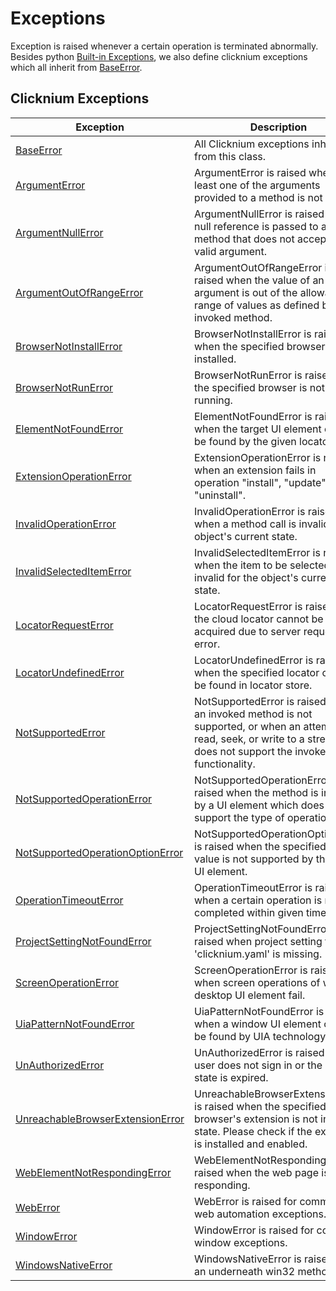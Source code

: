 # Exceptions

Exception is raised whenever a certain operation is terminated abnormally. Besides python [Built-in Exceptions](https://docs.python.org/3/library/exceptions.html#built-in-exceptions), we also define clicknium exceptions which all inherit from [BaseError](./doc/api/python/exceptions/baseerror.md).


## Clicknium Exceptions <!-- {docsify-ignore} -->

| Exception      | Description |
| -----------| ----------- |
| [BaseError](./doc/api/python/exceptions/baseerror.md) |All Clicknium exceptions inherit from this class.|
| [ArgumentError](./doc/api/python/exceptions/argumenterror.md) | ArgumentError is raised when at least one of the arguments provided to a method is not valid.|
| [ArgumentNullError](./doc/api/python/exceptions/argumentnullerror.md) | ArgumentNullError is raised when a null reference is passed to a method that does not accept it as a valid argument.|
| [ArgumentOutOfRangeError](./doc/api/python/exceptions/argumentoutofrangeerror.md) | ArgumentOutOfRangeError is raised when the value of an argument is out of the allowable range of values as defined by the invoked method.|
| [BrowserNotInstallError](./doc/api/python/exceptions/browsernotinstallerror.md) | BrowserNotInstallError is raised when the specified browser is not installed.|
| [BrowserNotRunError](./doc/api/python/exceptions/browsernotrunerror.md) | BrowserNotRunError is raised when the specified browser is not running.|
| [ElementNotFoundError](./doc/api/python/exceptions/elementcannotfounderror.md) | ElementNotFoundError is raised when the target UI element can not be found by the given locator.|
| [ExtensionOperationError](./doc/api/python/exceptions/extensionoperationerror.md) | ExtensionOperationError is raised when an extension fails in operation "install", "update" or "uninstall".|
| [InvalidOperationError](./doc/api/python/exceptions/invalidoperationerror.md)   | InvalidOperationError is raised when a method call is invalid for the object's current state.|
| [InvalidSelectedItemError](./doc/api/python/exceptions/invalidselecteditemerror.md)   | InvalidSelectedItemError is raised when the item to be selected is invalid for the object's current state.|
| [LocatorRequestError](./doc/api/python/exceptions/locatorrequesterror.md) | LocatorRequestError is raised when the cloud locator cannot be acquired due to server request error.|
| [LocatorUndefinedError](./doc/api/python/exceptions/locatorundefinederror.md) | LocatorUndefinedError is raised when the specified locator can not be found in locator store.|
| [NotSupportedError](./doc/api/python/exceptions/notsupportederror.md) | NotSupportedError is raised when an invoked method is not supported, or when an attempt to read, seek, or write to a stream that does not support the invoked functionality.|
| [NotSupportedOperationError](./doc/api/python/exceptions/notsupportedoperationerror.md) | NotSupportedOperationError is raised when the method is invoked by a UI element which does not support the type of operation.|
| [NotSupportedOperationOptionError](./doc/api/python/exceptions/notsupportedoperationoptionerror)   | NotSupportedOperationOptionError is raised when the specified option value is not supported by the target UI element.|
| [OperationTimeoutError](./doc/api/python/exceptions/timeoutoperationerror.md) | OperationTimeoutError is raised when a certain operation is not completed within given time.|
| [ProjectSettingNotFoundError](./doc/api/python/exceptions/projectsettingnotfounderror.md) | ProjectSettingNotFoundError is raised when project setting file 'clicknium.yaml' is missing.|
| [ScreenOperationError](./doc/api/python/exceptions/screenoperationerror.md)   | ScreenOperationError is raised when screen operations of window desktop UI element fail.|
| [UiaPatternNotFoundError](./doc/api/python/exceptions/uiapatternnotfounderror.md)   | UiaPatternNotFoundError is raised when a window UI element can not be found by UIA technology.|
| [UnAuthorizedError](./doc/api/python/exceptions/unauthoriederror.md) | UnAuthorizedError is raised when user does not sign in or the sign in state is expired.|
| [UnreachableBrowserExtensionError](./doc/api/python/exceptions/unreachablebrowserextensionerror.md) | UnreachableBrowserExtensionError is raised when the specified browser's extension is not in ready state. Please check if the extension is installed and enabled.|
| [WebElementNotRespondingError](./doc/api/python/exceptions/webelementnotrespondingerror.md) | WebElementNotRespondingError is raised when the web page is not responding.|
| [WebError](./doc/api/python/exceptions/weberror.md) | WebError is raised for common web automation exceptions.|
| [WindowError](./doc/api/python/exceptions/windowerror.md)   | WindowError is raised for common window exceptions.|
| [WindowsNativeError](./doc/api/python/exceptions/windowsnativeerror.md)   | WindowsNativeError is raised when an underneath win32 method fails.|


